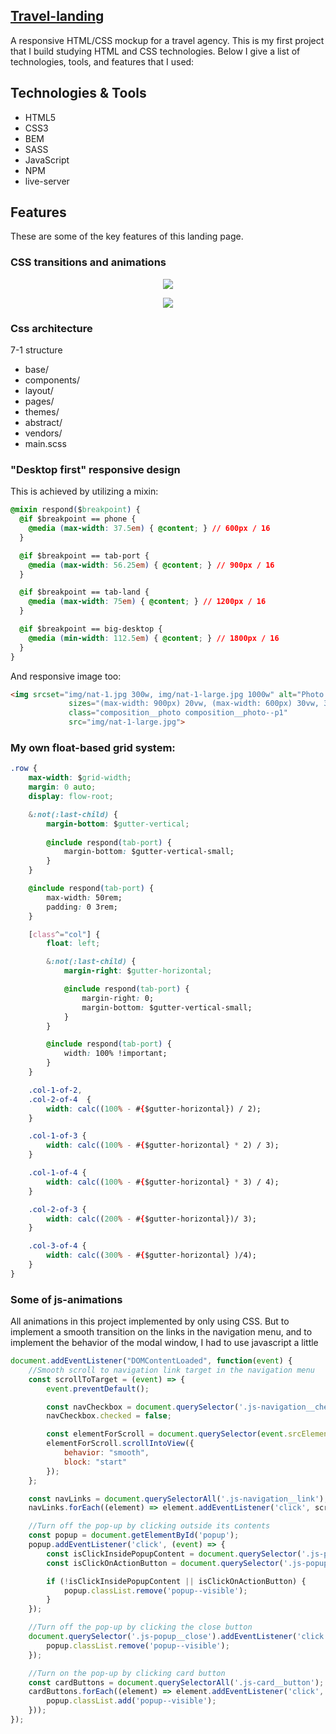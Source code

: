 ## [Travel-landing](https://github.com/voodooism/travel-landing)
A responsive HTML/CSS mockup for a travel agency. 
This is my first project that I build studying HTML and CSS technologies.
Below I give a list of technologies, tools, and features that I used:

## Technologies & Tools
+ HTML5
+ CSS3
+ BEM
+ SASS
+ JavaScript
+ NPM
+ live-server


## Features
These are some of the key features of this landing page.

### CSS transitions and animations
<p align="center">
    <img src="https://imgur.com/8c4HyyM.gif">
</p>
<p align="center">
    <img src="https://imgur.com/x0sBozV.gif">
</p>

### Css architecture  
7-1 structure
+ base/
+ components/
+ layout/
+ pages/
+ themes/
+ abstract/
+ vendors/
+ main.scss

### "Desktop first" responsive design

This is achieved by utilizing a mixin:

```css
@mixin respond($breakpoint) {
  @if $breakpoint == phone {
    @media (max-width: 37.5em) { @content; } // 600px / 16
  }

  @if $breakpoint == tab-port {
    @media (max-width: 56.25em) { @content; } // 900px / 16
  }

  @if $breakpoint == tab-land {
    @media (max-width: 75em) { @content; } // 1200px / 16
  }

  @if $breakpoint == big-desktop {
    @media (min-width: 112.5em) { @content; } // 1800px / 16
  }
}
```
And responsive image too:

```html
<img srcset="img/nat-1.jpg 300w, img/nat-1-large.jpg 1000w" alt="Photo 1"
             sizes="(max-width: 900px) 20vw, (max-width: 600px) 30vw, 300px"
             class="composition__photo composition__photo--p1"
             src="img/nat-1-large.jpg">
```

### My own float-based grid system:

```css
.row {
    max-width: $grid-width;
    margin: 0 auto;
    display: flow-root;

    &:not(:last-child) {
        margin-bottom: $gutter-vertical;
        
        @include respond(tab-port) {
            margin-bottom: $gutter-vertical-small;
        }
    }

    @include respond(tab-port) {
        max-width: 50rem;
        padding: 0 3rem;
    }

    [class^="col"] {
        float: left;

        &:not(:last-child) {
            margin-right: $gutter-horizontal;

            @include respond(tab-port) {
                margin-right: 0;
                margin-bottom: $gutter-vertical-small;
            }
        }

        @include respond(tab-port) {
            width: 100% !important;
        }
    }

    .col-1-of-2,
    .col-2-of-4  {
        width: calc((100% - #{$gutter-horizontal}) / 2);
    }

    .col-1-of-3 {
        width: calc((100% - #{$gutter-horizontal} * 2) / 3);
    }

    .col-1-of-4 {
        width: calc((100% - #{$gutter-horizontal} * 3) / 4);
    }

    .col-2-of-3 {
        width: calc((200% - #{$gutter-horizontal})/ 3);
    }

    .col-3-of-4 { 
        width: calc((300% - #{$gutter-horizontal} )/4);
    }
}
```

### Some of js-animations
All animations in this project implemented by only using CSS. But to implement a smooth transition on the links in the navigation menu,
and to implement the behavior of the modal window, I had to use javascript a little 

```javascript
document.addEventListener("DOMContentLoaded", function(event) {
    //Smooth scroll to navigation link target in the navigation menu
    const scrollToTarget = (event) => {
        event.preventDefault();

        const navCheckbox = document.querySelector('.js-navigation__checkbox');
        navCheckbox.checked = false;

        const elementForScroll = document.querySelector(event.srcElement.getAttribute('href'));
        elementForScroll.scrollIntoView({
            behavior: "smooth",
            block: "start"
        });
    };

    const navLinks = document.querySelectorAll('.js-navigation__link');
    navLinks.forEach((element) => element.addEventListener('click', scrollToTarget));

    //Turn off the pop-up by clicking outside its contents
    const popup = document.getElementById('popup');
    popup.addEventListener('click', (event) => {
        const isClickInsidePopupContent = document.querySelector('.js-popup__content').contains(event.target);
        const isClickOnActionButton = document.querySelector('.js-popup__content .js-btn').contains(event.target)

        if (!isClickInsidePopupContent || isClickOnActionButton) {
            popup.classList.remove('popup--visible');
        }
    });

    //Turn off the pop-up by clicking the close button
    document.querySelector('.js-popup__close').addEventListener('click', () => {
        popup.classList.remove('popup--visible');        
    });

    //Turn on the pop-up by clicking card button
    const cardButtons = document.querySelectorAll('.js-card__button');
    cardButtons.forEach((element) => element.addEventListener('click', () => {
        popup.classList.add('popup--visible');
    }));
});
```
